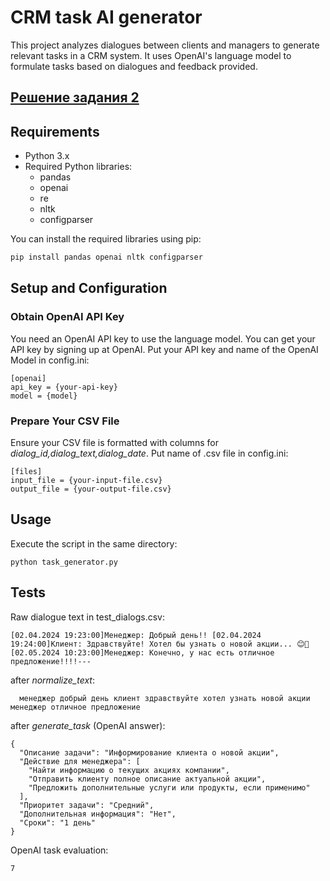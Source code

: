 # CRM task AI generator

This project analyzes dialogues between clients and managers to generate relevant tasks in a CRM system. It uses OpenAI's language model to formulate tasks based on dialogues and feedback provided.

## [Решение задания 2](https://github.com/Dilara0880/CRM-task-AI-generator/blob/main/Task%202.md)
## Requirements

- Python 3.x
- Required Python libraries:
  - pandas
  - openai
  - re
  - nltk
  - configparser

You can install the required libraries using pip:

```bash
pip install pandas openai nltk configparser
``` 

## Setup and Configuration

### Obtain OpenAI API Key
You need an OpenAI API key to use the language model. You can get your API key by signing up at OpenAI. 
Put your API key and name of the OpenAI Model in config.ini:

```
[openai]
api_key = {your-api-key}
model = {model}
```

### Prepare Your CSV File
Ensure your CSV file is formatted with columns for _dialog_id,dialog_text,dialog_date_. Put name of .csv file in config.ini:
```
[files]
input_file = {your-input-file.csv}
output_file = {your-output-file.csv}
```

## Usage
Execute the script in the same directory:
```
python task_generator.py
```

## Tests
Raw dialogue text in test_dialogs.csv:
  ```
  [02.04.2024 19:23:00]Менеджер: Добрый день!! [02.04.2024 19:24:00]Клиент: Здравствуйте! Хотел бы узнать о новой акции... 😊🙂 [02.05.2024 10:23:00]Менеджер: Конечно, у нас есть отличное предложение!!!!---
  ```
after _normalize_text_:
```
  менеджер добрый день клиент здравствуйте хотел узнать новой акции менеджер отличное предложение
```

after _generate_task_ (OpenAI answer):
```
{
  "Описание задачи": "Информирование клиента о новой акции",
  "Действие для менеджера": [
    "Найти информацию о текущих акциях компании",
    "Отправить клиенту полное описание актуальной акции",
    "Предложить дополнительные услуги или продукты, если применимо"
  ],
  "Приоритет задачи": "Средний",
  "Дополнительная информация": "Нет",
  "Сроки": "1 день"
}
```

OpenAI task evaluation:
```
7
```



